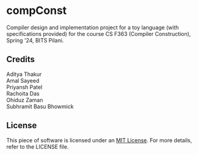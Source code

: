 # compConst
Compiler design and implementation project for a toy language (with specifications provided) for the course CS F363 (Compiler Construction), Spring '24, BITS Pilani.

## Credits
Aditya Thakur\
Amal Sayeed\
Priyansh Patel\
Rachoita Das\
Ohiduz Zaman\
Subhramit Basu Bhowmick

## License
This piece of software is licensed under an [MIT License](https://opensource.org/licenses/MIT).  For more details, refer to the LICENSE file.
